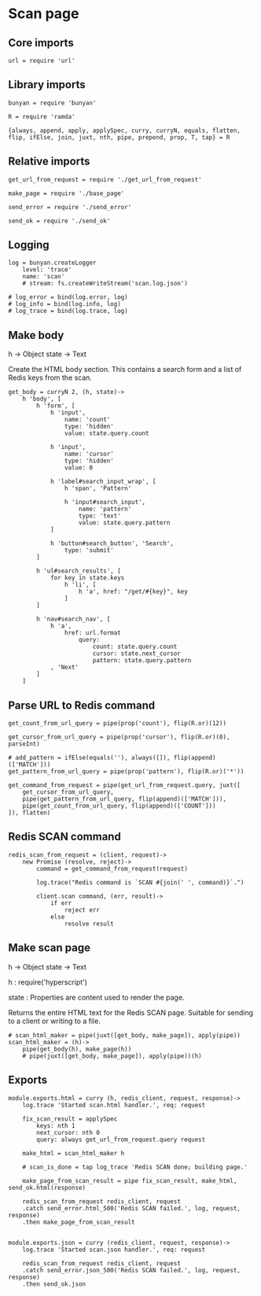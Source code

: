 # Scan page

## Core imports

	url = require 'url'


## Library imports

	bunyan = require 'bunyan'

	R = require 'ramda'

	{always, append, apply, applySpec, curry, curryN, equals, flatten, flip, ifElse, join, juxt, nth, pipe, prepend, prop, T, tap} = R


## Relative imports

	get_url_from_request = require './get_url_from_request'

	make_page = require './base_page'

	send_error = require './send_error'

	send_ok = require './send_ok'


## Logging

	log = bunyan.createLogger
		level: 'trace'
		name: 'scan'
		# stream: fs.createWriteStream('scan.log.json')

	# log_error = bind(log.error, log)
	# log_info = bind(log.info, log)
	# log_trace = bind(log.trace, log)


## Make body

h -> Object state -> Text

Create the HTML body section.
This contains a search form and a list of Redis keys from the scan.

	get_body = curryN 2, (h, state)->
		h 'body', [
			h 'form', [
				h 'input',
					name: 'count'
					type: 'hidden'
					value: state.query.count

				h 'input',
					name: 'cursor'
					type: 'hidden'
					value: 0

				h 'label#search_input_wrap', [
					h 'span', 'Pattern'

					h 'input#search_input',
						name: 'pattern'
						type: 'text'
						value: state.query.pattern
				]

				h 'button#search_button', 'Search',
					type: 'submit'
			]

			h 'ul#search_results', [
				for key in state.keys
					h 'li', [
						h 'a', href: "/get/#{key}", key
					]
			]

			h 'nav#search_nav', [
				h 'a',
					href: url.format
						query:
							count: state.query.count
							cursor: state.next_cursor
							pattern: state.query.pattern
				, 'Next'
			]
		]


## Parse URL to Redis command

	get_count_from_url_query = pipe(prop('count'), flip(R.or)(12))

	get_cursor_from_url_query = pipe(prop('cursor'), flip(R.or)(0), parseInt)

	# add_pattern = ifElse(equals(''), always([]), flip(append)(['MATCH']))
	get_pattern_from_url_query = pipe(prop('pattern'), flip(R.or)('*'))

	get_command_from_request = pipe(get_url_from_request.query, juxt([
		get_cursor_from_url_query,
		pipe(get_pattern_from_url_query, flip(append)(['MATCH'])),
		pipe(get_count_from_url_query, flip(append)(['COUNT']))
	]), flatten)


## Redis SCAN command

	redis_scan_from_request = (client, request)->
		new Promise (resolve, reject)->
			command = get_command_from_request(request)

			log.trace("Redis command is `SCAN #{join(' ', command)}`.")

			client.scan command, (err, result)->
				if err
					reject err
				else
					resolve result


## Make scan page

h -> Object state -> Text

h
: require('hyperscript')

state
: Properties are content used to render the page.

Returns the entire HTML text for the Redis SCAN page.
Suitable for sending to a client or writing to a file.

	# scan_html_maker = pipe(juxt([get_body, make_page]), apply(pipe))
	scan_html_maker = (h)->
		pipe(get_body(h), make_page(h))
		# pipe(juxt([get_body, make_page]), apply(pipe))(h)


## Exports

	module.exports.html = curry (h, redis_client, request, response)->
		log.trace 'Started scan.html handler.', req: request

		fix_scan_result = applySpec
			keys: nth 1
			next_cursor: nth 0
			query: always get_url_from_request.query request

		make_html = scan_html_maker h

		# scan_is_done = tap log_trace 'Redis SCAN done; building page.'

		make_page_from_scan_result = pipe fix_scan_result, make_html, send_ok.html(response)

		redis_scan_from_request redis_client, request
		.catch send_error.html_500('Redis SCAN failed.', log, request, response)
		.then make_page_from_scan_result


	module.exports.json = curry (redis_client, request, response)->
		log.trace 'Started scan.json handler.', req: request

		redis_scan_from_request redis_client, request
		.catch send_error.json_500('Redis SCAN failed.', log, request, response)
		.then send_ok.json
